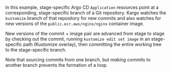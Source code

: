 In this example, stage-specific Argo CD `Application` resources point at a
corresponding, stage-specific branch of a Git repository. Kargo watches the
`kustomize` branch of that repository for new commits and also watches for new
versions of the `public.ecr.aws/nginx/nginx` container image.

New versions of the commit + image pair are advanced from stage to stage by
checking out the commit, running `kustomize edit set image` in an stage-specific
path (Kustomize overlay), then committing the entire working tree to the
stage-specific branch.

Note that sourcing commits from one branch, but _making_ commits to another
branch prevents the formation of a loop.
